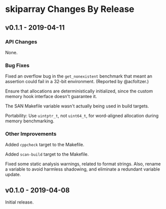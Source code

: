 # skiparray Changes By Release

## v0.1.1 - 2019-04-11

### API Changes

None.

### Bug Fixes

Fixed an overflow bug in the `get_nonexistent` benchmark that meant an
assertion could fail in a 32-bit environment. (Reported by @acfoltzer.)

Ensure that allocations are deterministically initialized, since the
custom memory hook interface doesn't guarantee it.

The SAN Makefile variable wasn't actually being used in build targets.

Portability: Use `uintptr_t`, not `uint64_t`, for word-aligned
allocation during memory benchmarking.

### Other Improvements

Added `cppcheck` target to the Makefile.

Added `scan-build` target to the Makefile.

Fixed some static analysis warnings, related to format strings. Also,
rename a variable to avoid harmless shadowing, and eliminate a redundant
variable update.


## v0.1.0 - 2019-04-08

Initial release.
